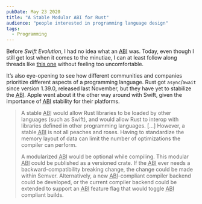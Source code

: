 ```yaml
---
pubDate: May 23 2020
title: "A Stable Modular ABI for Rust"
audience: "people interested in programming language design"
tags:
  - Programming
---
```


Before _Swift Evolution_, I had no idea what an
[ABI](https://en.wikipedia.org/wiki/Application_binary_interface) was. Today,
even though I still get lost when it comes to the minutiae, I can at least
follow along threads like [this
one](https://internals.rust-lang.org/t/a-stable-modular-abi-for-rust/12347)
without feeling too uncomfortable.

It’s also eye-opening to see how different communities and companies prioritize
different aspects of a programming language. Rust got `async`/`await` since
version 1.39.0, released last November, but they have yet to stabilize the <abbr
title="Application binary interface">ABI</abbr>. Apple went about it the other
way around with Swift, given the importance of <abbr title="Application binary
interface">ABI</abbr> stability for their platforms.

> A stable <abbr title="Application binary interface">ABI</abbr> would allow
> Rust libraries to be loaded by other languages (such as Swift), and would
> allow Rust to interop with libraries defined in other programming languages.
> […] However, a stable <abbr title="Application binary interface">ABI</abbr> is
> not all peaches and roses. Having to standardize the memory layout of data can
> limit the number of optimizations the compiler can perform.
>
> A modularized <abbr title="Application binary interface">ABI</abbr> would be
> optional while compiling. This modular <abbr title="Application binary
> interface">ABI</abbr> could be published as a versioned crate. If the <abbr
> title="Application binary interface">ABI</abbr> ever needs a
> backward-compatibility breaking change, the change could be made within
> Semver. Alternatively, a new <abbr title="Application binary
> interface">ABI</abbr>-compliant compiler backend could be developed, or the
> current compiler backend could be extended to support an <abbr
> title="Application binary interface">ABI</abbr> feature flag that would toggle
> <abbr title="Application binary interface">ABI</abbr> compliant builds.
